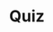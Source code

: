 ---
title: "Quiz"
passing_percentage: 70
layout: "test"
type: "test"
questions:
  - id: "q1"
    text: "What is the primary purpose of Kanvas Designer mode?"
    type: "single-answer"
    marks: 2
    options:
      - id: "a"
        text: "To visualize, configure, and manage cloud-native infrastructure efficiently"
        is_correct: true
      - id: "b"
        text: "To deploy applications directly to production"
      - id: "c"
        text: "To monitor cluster performance"
      - id: "d"
        text: "To create automated backup schedules"
  - id: "q2"
    text: "Which file types can be imported as designs in Kanvas?"
    type: "multiple-answers"
    marks: 2
    options:
      - id: "a"
        text: "Helm charts"
        is_correct: true
      - id: "b"
        text: "Kubernetes manifests"
        is_correct: true
      - id: "c"
        text: "Docker Compose files"
        is_correct: true
      - id: "d"
        text: "PowerPoint presentations"
  - id: "q3"
    text: "When merging designs in Kanvas, what happens to the individual original designs?"
    type: "single-answer"
    marks: 2
    options:
      - id: "a"
        text: "They are permanently deleted"
      - id: "b"
        text: "They are retained and preserved individually"
        is_correct: true
      - id: "c"
        text: "They are automatically backed up to GitHub"
      - id: "d"
        text: "They are combined into one single design file"
---